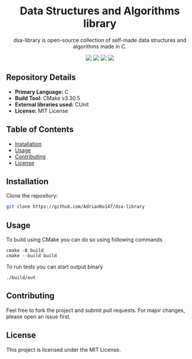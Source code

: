 <div align="center">
  <h1>Data Structures and Algorithms library</h1>
  
  <p>dsa-library is open-source collection of self-made data structures and algorithms made in C.</p>

  <img src="http://badgen.net/github/license/adrianro147/dsa-library">
  <img src="http://badgen.net/github/stars/adrianro147/dsa-library">
  <img src="http://badgen.net/github/contributors/adrianro147/dsa-library">
  <img src="http://badgen.net/github/commits/adrianro147/dsa-library">
</div>

## Repository Details

- **Primary Language:** C
- **Build Tool:** CMake v3.30.5
- **External libraries used:** CUnit
- **License:** MIT License

## Table of Contents

- [Installation](#installation)
- [Usage](#usage)
- [Contributing](#contributing)
- [License](#license)

## Installation

Clone the repository:

~~~bash
git clone https://github.com/AdrianRo147/dsa-library
~~~

## Usage

To build using CMake you can do so using following commands

```
cmake -B build
cmake --build build
```

To run tests you can start output binary

```
./build/out
```

## Contributing

Feel free to fork the project and submit pull requests. For major changes, please open an issue first.

## License

This project is licensed under the MIT License.

    
